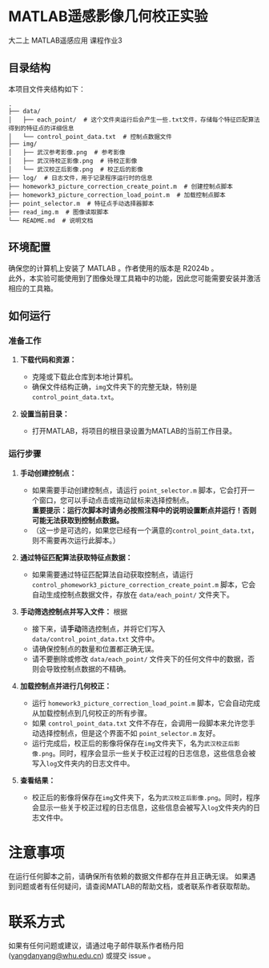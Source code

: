 # MATLAB遥感影像几何校正实验
大二上 MATLAB遥感应用 课程作业3    

## 目录结构
本项目文件夹结构如下：    
```
.    
├── data/    
│   ├── each_point/  # 这个文件夹运行后会产生一些.txt文件，存储每个特征匹配算法得到的特征点的详细信息    
│   └── control_point_data.txt  # 控制点数据文件    
├── img/    
│   ├── 武汉参考影像.png  # 参考影像    
│   ├── 武汉待校正影像.png  # 待校正影像    
│   └── 武汉校正后影像.png  # 校正后的影像    
├── log/  # 日志文件，用于记录程序运行时的信息    
├── homework3_picture_correction_create_point.m  # 创建控制点脚本    
├── homework3_picture_correction_load_point.m  # 加载控制点脚本    
├── point_selector.m  # 特征点手动选择器脚本  
├── read_img.m  # 图像读取脚本    
└── README.md  # 说明文档
```

## 环境配置

确保您的计算机上安装了 MATLAB 。作者使用的版本是 R2024b 。    
此外，本实验可能使用到了图像处理工具箱中的功能，因此您可能需要安装并激活相应的工具箱。

## 如何运行

### 准备工作

1. **下载代码和资源：**
   - 克隆或下载此仓库到本地计算机。
   - 确保文件结构正确，`img`文件夹下的完整无缺，特别是`control_point_data.txt`。

2. **设置当前目录：**
   - 打开MATLAB，将项目的根目录设置为MATLAB的当前工作目录。

### 运行步骤

1. **手动创建控制点：**

    - 如果需要手动创建控制点，请运行 `point_selector.m` 脚本，它会打开一个窗口，您可以手动点击或拖动鼠标来选择控制点。      
      **重要提示：运行次脚本时请务必按照注释中的说明设置断点并运行！否则可能无法获取到控制点数据。**
   - （这一步是可选的，如果您已经有一个满意的`control_point_data.txt`，则不需要再次运行此脚本。） 

2. **通过特征匹配算法获取特征点数据：**
   - 如果需要通过特征匹配算法自动获取控制点，请运行 `control_phomework3_picture_correction_create_point.m` 脚本，它会自动生成控制点数据文件，存放在 `data/each_point/` 文件夹下。 


3. **手动筛选控制点并写入文件：**
根据
   - 接下来，请**手动**筛选控制点，并将它们写入 `data/control_point_data.txt` 文件中。
   - 请确保控制点的数量和位置都正确无误。
   - 请不要删除或修改 `data/each_point/` 文件夹下的任何文件中的数据，否则会导致控制点数据的不精确。

4. **加载控制点并进行几何校正：**
   - 运行 `homework3_picture_correction_load_point.m` 脚本，它会自动完成从加载控制点到几何校正的所有步骤。
   - 如果 `control_point_data.txt` 文件不存在，会调用一段脚本来允许您手动选择控制点，但是这个界面不如  `point_selector.m` 友好。
   - 运行完成后，校正后的影像将保存在`img`文件夹下，名为`武汉校正后影像.png`。同时，程序会显示一些关于校正过程的日志信息，这些信息会被写入`log`文件夹内的日志文件中。

5. **查看结果：**
   - 校正后的影像将保存在`img`文件夹下，名为`武汉校正后影像.png`。同时，程序会显示一些关于校正过程的日志信息，这些信息会被写入`log`文件夹内的日志文件中。

# 注意事项
在运行任何脚本之前，请确保所有依赖的数据文件都存在并且正确无误。
如果遇到问题或者有任何疑问，请查阅MATLAB的帮助文档，或者联系作者获取帮助。

# 联系方式
如果有任何问题或建议，请通过电子邮件联系作者杨丹阳 (yangdanyang@whu.edu.cn) 或提交 issue 。
